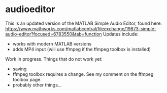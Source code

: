 # audioeditor
This is an updated version of the MATLAB Simple Audio Editor, found here:
https://www.mathworks.com/matlabcentral/fileexchange/19873-simple-audio-editor?focused=6783550&tab=function
Updates include:
- works with modern MATLAB versions
- adds MP4 input (will use ffmpeg if the ffmpeg toolbox is installed)

Work in progress. Things that do not work yet:
- saving
- ffmpeg toolbox requires a change. See my comment on the ffmpeg toolbox page.
- probably other things...
